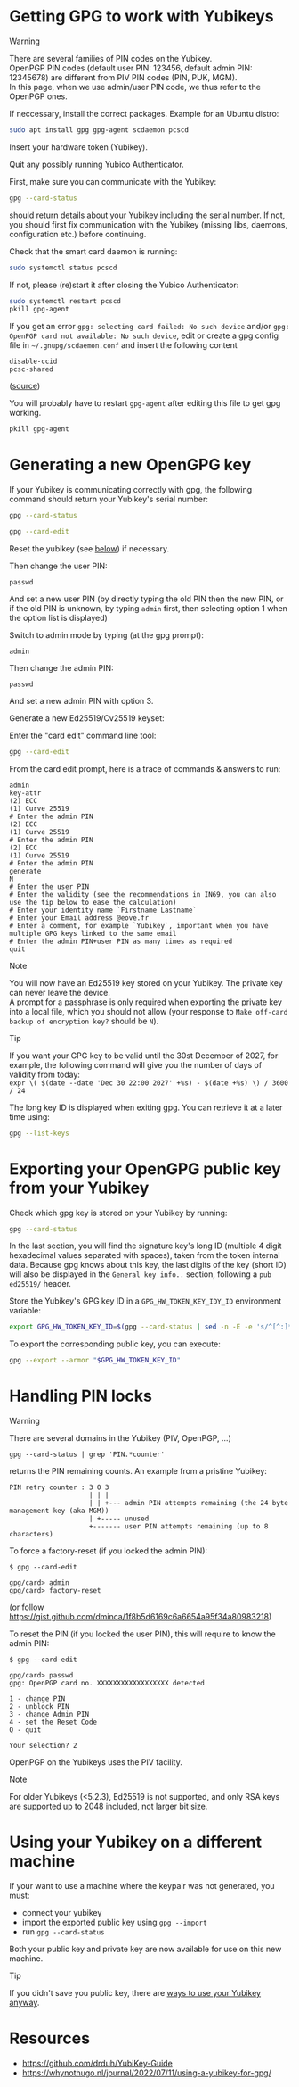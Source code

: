 # Getting GPG to work with Yubikeys

> [!Warning]  
> There are several families of PIN codes on the Yubikey.  
> OpenPGP PIN codes (default user PIN: 123456, default admin PIN: 12345678) are different from PIV PIN codes (PIN, PUK, MGM).  
> In this page, when we use admin/user PIN code, we thus refer to the OpenPGP ones.

If neccessary, install the correct packages. Example for an Ubuntu distro:
```bash
sudo apt install gpg gpg-agent scdaemon pcscd
```

Insert your hardware token (Yubikey).

Quit any possibly running Yubico Authenticator.

First, make sure you can communicate with the Yubikey:
```bash
gpg --card-status
```
should return details about your Yubikey including the serial number. If not, you should first fix communication with the Yubikey (missing libs, daemons, configuration etc.) before continuing.

Check that the smart card daemon is running:
```bash
sudo systemctl status pcscd
```

If not, please (re)start it after closing the Yubico Authenticator:
```bash
sudo systemctl restart pcscd
pkill gpg-agent
```

If you get an error `gpg: selecting card failed: No such device` and/or `gpg: OpenPGP card not available: No such device`, edit or create a gpg config file in `~/.gnupg/scdaemon.conf` and insert the following content
```
disable-ccid
pcsc-shared
```
([source](https://blog.markushuber.org/2024/09/12/yubikeys-with-gnupg-on-ubuntu-24-04/))

You will probably have to restart `gpg-agent` after editing this file to get gpg working.

```bash
pkill gpg-agent
```

# Generating a new OpenGPG key

If your Yubikey is communicating correctly with gpg, the following command should return your Yubikey's serial number:
```bash
gpg --card-status
```

```bash
gpg --card-edit
```

Reset the yubikey (see [below](#handling-pin-locks)) if necessary.

Then change the user PIN:
```
passwd
```

And set a new user PIN (by directly typing the old PIN then the new PIN, or if the old PIN is unknown, by typing `admin` first, then selecting option 1 when the option list is displayed)

Switch to admin mode by typing (at the gpg prompt):
```
admin
```

Then change the admin PIN:
```
passwd
```

And set a new admin PIN with option 3.

Generate a new Ed25519/Cv25519 keyset:

Enter the "card edit" command line tool:
```bash
gpg --card-edit
```

From the card edit prompt, here is a trace of commands & answers to run:
```
admin
key-attr
(2) ECC
(1) Curve 25519
# Enter the admin PIN
(2) ECC
(1) Curve 25519
# Enter the admin PIN
(2) ECC
(1) Curve 25519
# Enter the admin PIN
generate
N
# Enter the user PIN
# Enter the validity (see the recommendations in IN69, you can also use the tip below to ease the calculation)
# Enter your identity name `Firstname Lastname`
# Enter your Email address @eove.fr
# Enter a comment, for example `Yubikey`, important when you have multiple GPG keys linked to the same email
# Enter the admin PIN+user PIN as many times as required
quit
```

> [!Note]  
> You will now have an Ed25519 key stored on your Yubikey. The private key can never leave the device.  
> A prompt for a passphrase is only required when exporting the private key into a local file, which you should not allow (your response to `Make off-card backup of encryption key?` should be `N`).

> [!Tip]  
> If you want your GPG key to be valid until the 30st December of 2027, for example, the following command will give you the number of days of validity from today:  
> `expr \( $(date --date 'Dec 30 22:00 2027' +%s) - $(date +%s) \) / 3600 / 24`

The long key ID is displayed when exiting gpg. You can retrieve it at a later time using:
```bash
gpg --list-keys
```

# Exporting your OpenGPG public key from your Yubikey

Check which gpg key is stored on your Yubikey by running:
```bash
gpg --card-status
```

In the last section, you will find the signature key's long ID (multiple 4 digit hexadecimal values separated with spaces), taken from the token internal data.
Because gpg knows about this key, the last digits of the key (short ID) will also be displayed in the `General key info..` section, following a `pub ed25519/` header.

Store the Yubikey's GPG key ID in a `GPG_HW_TOKEN_KEY_IDY_ID` environment variable:
```bash
export GPG_HW_TOKEN_KEY_ID=$(gpg --card-status | sed -n -E -e 's/^[^:]*sign[^:]*:[[:blank:]]*((:?[[:xdigit:]]{4}[[:blank:]]*){10})/\1/pi') && echo "$GPG_HW_TOKEN_KEY_ID"
```

To export the corresponding public key, you can execute:
```bash
gpg --export --armor "$GPG_HW_TOKEN_KEY_ID"
```

# Handling PIN locks

> [!Warning]  
> There are several domains in the Yubikey (PIV, OpenPGP, ...)
>


```
gpg --card-status | grep 'PIN.*counter'
```

returns the PIN remaining counts.
An example from a pristine Yubikey:
```
PIN retry counter : 3 0 3
                    | | |
                    | | +--- admin PIN attempts remaining (the 24 byte management key (aka MGM))
                    | +----- unused
                    +------- user PIN attempts remaining (up to 8 characters)
```

To force a factory-reset (if you locked the admin PIN):
```
$ gpg --card-edit

gpg/card> admin
gpg/card> factory-reset
```
(or follow https://gist.github.com/dminca/1f8b5d6169c6a6654a95f34a80983218)

To reset the PIN (if you locked the user PIN), this will require to know the admin PIN:
```
$ gpg --card-edit

gpg/card> passwd
gpg: OpenPGP card no. XXXXXXXXXXXXXXXXXX detected

1 - change PIN
2 - unblock PIN
3 - change Admin PIN
4 - set the Reset Code
Q - quit

Your selection? 2
```

OpenPGP on the Yubikeys uses the PIV facility.

> [!Note]  
> For older Yubikeys (<5.2.3), Ed25519 is not supported, and only RSA keys are supported up to 2048 included, not larger bit size.

# Using your Yubikey on a different machine

If your want to use a machine where the keypair was not generated, you must:
* connect your yubikey
* import the exported public key using `gpg --import`
* run `gpg --card-status`

Both your public key and private key are now available for use on this new machine.

> [!Tip]  
> If you didn't save you public key, there are [ways to use your Yubikey anyway](https://www.nicksherlock.com/2021/08/recovering-lost-gpg-public-keys-from-your-yubikey/).

# Resources

* https://github.com/drduh/YubiKey-Guide
* https://whynothugo.nl/journal/2022/07/11/using-a-yubikey-for-gpg/
